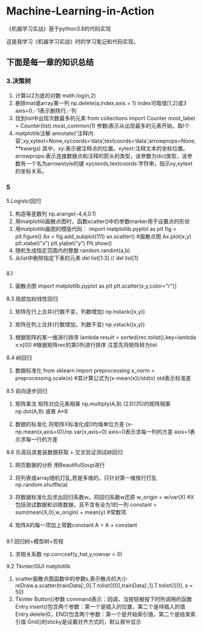 # Machine-Learning-in-Action
《机器学习实战》基于python3.6的代码实现

这是我学习《机器学习实战》时的学习笔记和代码实现。

## 下面是每一章的知识总结
### 3.决策树
1. 计算以2为底的对数 math.log(n,2)
2. 删除mat或array某一列  np.delete(a,index,axis = 1) index可取值[1,2]或3 axis=0／1表示删除行／列
3. 找到list中出现次数最多的元素 
    from collections import Counter
    most_label = Counter(list).most_common(1) 参数i表示从出现最多的元素开始，取I个
1. matplotlib注解
    annotate('注释内容’,xy,xytext=None,xycoords=‘data’,textcoords=‘data’,arrowprops=None,**kwargs)
    其中，xy:表示被注释点的位置。xytext:注释文本的坐标位置。 
    arrowprops:表示连接数据点和注释的箭头的类型，该参数为dict类型，该参数有一个名为arrowstyle的键
    xycoords,textcoords:字符串，指示xy,xytext的坐标关系。
### 5
5.Logistci回归
1. 构造等差数列  np.arange(-4,4,0.1)
2. 用matplotlib画散点图时，函数scatter()中的参数marker用于设置点的形状
3. 用matplotlib画图的模版代码：
        import matplotlib.pyplot as plt
        fig = plt.figure()
        Ax = fig.add_subplot(111)
        ax.scatter() #画散点图
        Ax.plot(x,y)
        plt.xlabel("x”)
        plt.ylabel(“y”)
        Plt.show()  
1. 随机生成指定范围内的整数  random.randint(a,b)
2. 从list中删除指定下表的元素  del list[1:3]   // del list[1]

###
8.1

1. 画散点图
       import matplotlib.pyplot as plt
       plt.scatter(x,y,color="r")]


8.3 局部加权线性回归

1. 矩阵在行上合并(行数不变，列数增加)
         np.hstack((x,y))

1. 矩阵在列上合并(行数增加，列数不变)
     np.vstack((x,y))

1. 根据矩阵的某一维进行排序 lambda
     result = sorted(rec.tolist(),key=lambda x:x[0]) #根据矩阵rec的第0列进行排序  注意先将矩阵转为list



8.4 岭回归

1. 数据标准化
     from sklearn import preprocessing
     x_norm = preprocessing.scale(x)  #其计算公式为(x-mean(x))/std(x) std表示标准差


8.5 前向逐步回归

1. 矩阵乘法
      矩阵对应元素相乘 np.multiply(A,B)
      (2*3)(3*5)的矩阵相乘   np.dot(A,B) 或者 A*B

1. 数据的标准化
     将矩阵X标准化成0均值单位方差 (x-np.mean(x,axis=0))/np.var(x,axis=0)   axis=0表示求每一列的方差  axis=1表示求每一行的方差


8.6 乐高玩具套装数据获取 + 交叉验证测试岭回归

1. 网页数据的分析
     用BeautifulSoup进行


1. 将列表或array随机打乱,若是多维的，只针对第一维按行打乱 
     np.random.shuffle(a) 

1. 将数据标准化后求出回归系数w。将回归系数w还原
     w_origin = w/var(X)  #X包括测试数据和训练数据，且不含有全为1的一列
     constant = sum(mean(X,0),w_origin) + mean(y) #常数项

1. 矩阵A的每一项加上常数constant
          A = A + constant
          
          


###
9.1 回归树+模型树+剪枝

1. 求相关系数
    np.corrcoef(y_hat,y,rowvar = 0)

9.2 Tkinter/GUI matplotlib

1. scatter画散点图函数中的参数s,表示散点的大小
    reDraw.a.scatter(trainData[:,0].T.tolist()[0],trainData[:,1].T.tolist()[0], s = 50)
1. Tkinter
    Button()参数 command表示：回调，当按钮被按下时所调用的函数
    Entry.insert()包含两个参数：第一个是插入的位置，第二个是待插入的值
    Entry.delete(0，END)包含两个参数：第一个是开始索引值，第二个是结束索引值
    Grid()的sticky是设置对齐方式的，默认居中显示
    
    
